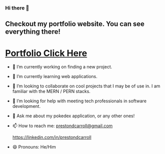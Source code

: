 ### Hi there 👋

## Checkout my portfolio website. You can see everything there!
<h1><a href="https://prestondcarroll.github.io/">Portfolio Click Here</a></h1>

- 🔭  I’m currently working on finding a new project.
- 🌱  I’m currently learning web applications.
- 👯  I’m looking to collaborate on cool projects that I may be of use in. I am familiar with the MERN / PERN stacks.
- 🤔  I’m looking for help with meeting tech professionals in software development.
- 💬  Ask me about my pokedex application, or any other ones!
- 📫  How to reach me: prestondcarroll@gmail.com 

    https://linkedin.com/in/prestondcarroll
- 😄 Pronouns: He/Him
<!--
**prestondcarroll/prestondcarroll** is a ✨ _special_ ✨ repository because its `README.md` (this file) appears on your GitHub profile.

Here are some ideas to get you started:

- 🔭 I’m currently working on ...
- 🌱 I’m currently learning ...
- 👯 I’m looking to collaborate on ...
- 🤔 I’m looking for help with ...
- 💬 Ask me about ...
- 📫 How to reach me: ...
- 😄 Pronouns: ...
- ⚡ Fun fact: ...
-->
